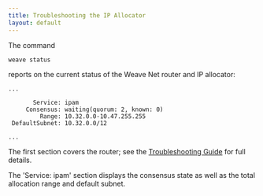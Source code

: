 ```yaml
---
title: Troubleshooting the IP Allocator
layout: default
---
```



The command

    weave status

reports on the current status of the Weave Net router and IP allocator:

````
...

       Service: ipam
     Consensus: waiting(quorum: 2, known: 0)
         Range: 10.32.0.0-10.47.255.255
 DefaultSubnet: 10.32.0.0/12

...
````

The first section covers the router; see the [Troubleshooting
Guide](/site/troubleshooting.md#weave-status) for full details.

The 'Service: ipam' section displays the consensus state as well as
the total allocation range and default subnet.